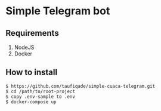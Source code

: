 # Simple Telegram bot

## Requirements
1. NodeJS
2. Docker 

## How to install

```
$ https://github.com/taufiqade/simple-cuaca-telegram.git
$ cd /path/to/root-project
$ copy .env-sample to .env
$ docker-compose up
```
